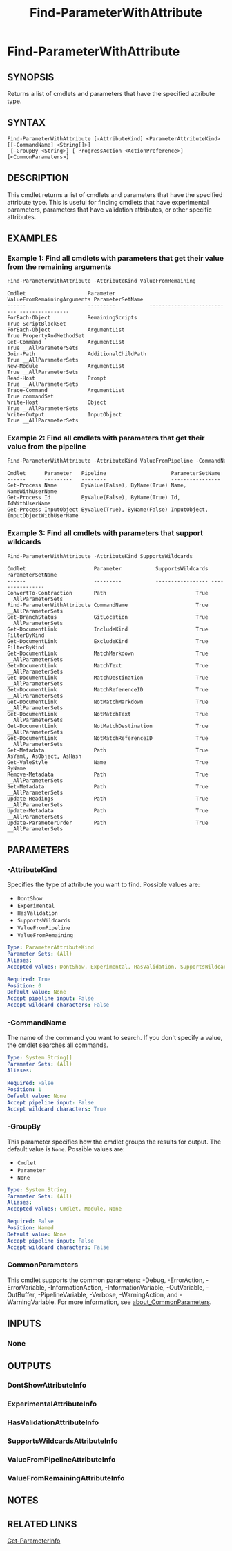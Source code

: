 ﻿---
external help file: Documentarian.ModuleAuthor-help.xml
Locale: en-US
Module Name: Documentarian.ModuleAuthor
online version: https://microsoft.github.io/Documentarian/modules/moduleauthor/reference/cmdlets/find-parameterwithattribute
schema: 2.0.0
title: Find-ParameterWithAttribute
---

# Find-ParameterWithAttribute

## SYNOPSIS
Returns a list of cmdlets and parameters that have the specified attribute type.

## SYNTAX

```
Find-ParameterWithAttribute [-AttributeKind] <ParameterAttributeKind> [[-CommandName] <String[]>]
 [-GroupBy <String>] [-ProgressAction <ActionPreference>] [<CommonParameters>]
```

## DESCRIPTION

This cmdlet returns a list of cmdlets and parameters that have the specified attribute type. This
is useful for finding cmdlets that have experimental parameters, parameters that have validation
attributes, or other specific attributes.

## EXAMPLES

### Example 1: Find all cmdlets with parameters that get their value from the remaining arguments

```powershell
Find-ParameterWithAttribute -AttributeKind ValueFromRemaining
```

```Output
Cmdlet                    Parameter           ValueFromRemainingArguments ParameterSetName
------                    ---------           --------------------------- ----------------
ForEach-Object            RemainingScripts                           True ScriptBlockSet
ForEach-Object            ArgumentList                               True PropertyAndMethodSet
Get-Command               ArgumentList                               True __AllParameterSets
Join-Path                 AdditionalChildPath                        True __AllParameterSets
New-Module                ArgumentList                               True __AllParameterSets
Read-Host                 Prompt                                     True __AllParameterSets
Trace-Command             ArgumentList                               True commandSet
Write-Host                Object                                     True __AllParameterSets
Write-Output              InputObject                                True __AllParameterSets
```

### Example 2: Find all cmdlets with parameters that get their value from the pipeline

```powershell
Find-ParameterWithAttribute -AttributeKind ValueFromPipeline -CommandName Get-Process
```

```Output
Cmdlet      Parameter   Pipeline                     ParameterSetName
------      ---------   --------                     ----------------
Get-Process Name        ByValue(False), ByName(True) Name, NameWithUserName
Get-Process Id          ByValue(False), ByName(True) Id, IdWithUserName
Get-Process InputObject ByValue(True), ByName(False) InputObject, InputObjectWithUserName
```

### Example 3: Find all cmdlets with parameters that support wildcards

```powershell
Find-ParameterWithAttribute -AttributeKind SupportsWildcards
```

```Output
Cmdlet                      Parameter           SupportsWildcards ParameterSetName
------                      ---------           ----------------- ----------------
ConvertTo-Contraction       Path                             True __AllParameterSets
Find-ParameterWithAttribute CommandName                      True __AllParameterSets
Get-BranchStatus            GitLocation                      True __AllParameterSets
Get-DocumentLink            IncludeKind                      True FilterByKind
Get-DocumentLink            ExcludeKind                      True FilterByKind
Get-DocumentLink            MatchMarkdown                    True __AllParameterSets
Get-DocumentLink            MatchText                        True __AllParameterSets
Get-DocumentLink            MatchDestination                 True __AllParameterSets
Get-DocumentLink            MatchReferenceID                 True __AllParameterSets
Get-DocumentLink            NotMatchMarkdown                 True __AllParameterSets
Get-DocumentLink            NotMatchText                     True __AllParameterSets
Get-DocumentLink            NotMatchDestination              True __AllParameterSets
Get-DocumentLink            NotMatchReferenceID              True __AllParameterSets
Get-Metadata                Path                             True AsYaml, AsObject, AsHash
Get-ValeStyle               Name                             True ByName
Remove-Metadata             Path                             True __AllParameterSets
Set-Metadata                Path                             True __AllParameterSets
Update-Headings             Path                             True __AllParameterSets
Update-Metadata             Path                             True __AllParameterSets
Update-ParameterOrder       Path                             True __AllParameterSets
```

## PARAMETERS

### -AttributeKind

Specifies the type of attribute you want to find. Possible values are:

- `DontShow`
- `Experimental`
- `HasValidation`
- `SupportsWildcards`
- `ValueFromPipeline`
- `ValueFromRemaining`

```yaml
Type: ParameterAttributeKind
Parameter Sets: (All)
Aliases:
Accepted values: DontShow, Experimental, HasValidation, SupportsWildcards, ValueFromPipeline, ValueFromRemaining

Required: True
Position: 0
Default value: None
Accept pipeline input: False
Accept wildcard characters: False
```

### -CommandName

The name of the command you want to search. If you don't specify a value, the cmdlet
searches all commands.

```yaml
Type: System.String[]
Parameter Sets: (All)
Aliases:

Required: False
Position: 1
Default value: None
Accept pipeline input: False
Accept wildcard characters: True
```

### -GroupBy

This parameter specifies how the cmdlet groups the results for output. The default value is `None`.
Possible values are:

- `Cmdlet`
- `Parameter`
- `None`

```yaml
Type: System.String
Parameter Sets: (All)
Aliases:
Accepted values: Cmdlet, Module, None

Required: False
Position: Named
Default value: None
Accept pipeline input: False
Accept wildcard characters: False
```

### CommonParameters

This cmdlet supports the common parameters: -Debug, -ErrorAction, -ErrorVariable,
-InformationAction, -InformationVariable, -OutVariable, -OutBuffer, -PipelineVariable, -Verbose,
-WarningAction, and -WarningVariable. For more information, see
[about_CommonParameters](http://go.microsoft.com/fwlink/?LinkID=113216).

## INPUTS

### None

## OUTPUTS

### DontShowAttributeInfo

### ExperimentalAttributeInfo

### HasValidationAttributeInfo

### SupportsWildcardsAttributeInfo

### ValueFromPipelineAttributeInfo

### ValueFromRemainingAttributeInfo

## NOTES

## RELATED LINKS

[Get-ParameterInfo](Get-ParameterInfo.md)
